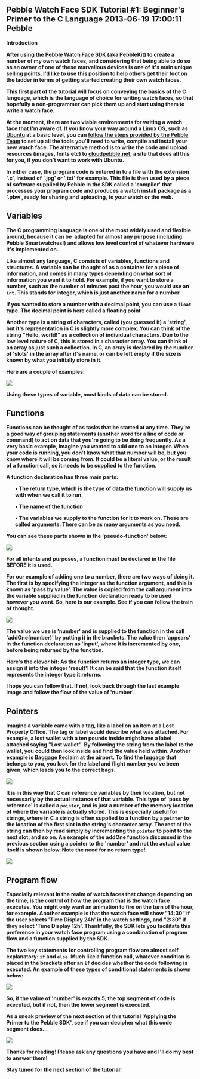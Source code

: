 Pebble Watch Face SDK Tutorial #1: Beginner's Primer to the C Language
2013-06-19 17:00:11
Pebble
---

<strong>Introduction

After using the <a title="PebbleKit" href="http://developer.getpebble.com/">Pebble Watch Face SDK (aka PebbleKit)</a> to create a number of my own watch faces, and considering that being able to do so as an owner of one of these marvellous devices is one of it's main unique selling points, I'd like to use this position to help others get their foot on the ladder in terms of getting started creating their own watch faces.

This first part of the tutorial will focus on conveying the basics of the C language, which is the language of choice for writing watch faces, so that hopefully a non-programmer can pick them up and start using them to write a watch face.

At the moment, there are two viable environments for writing a watch face that I'm aware of. If you know your way around a Linux OS, such as <a title="Ubuntu" href="http://www.ubuntu.com/">Ubuntu</a> at a basic level, you can <a title="Pebble SDK Install Steps" href="http://developer.getpebble.com/1/01_GetStarted/01_Step_2">follow the steps provided by the Pebble Team</a> to set up all the tools you'll need to write, compile and install your new watch face. The alternative method is to write the code and upload resources (images, fonts etc) to <a title="cloudpebble" href="https://cloudpebble.net">cloudpebble.net</a>, a site that does all this for you, if you don't want to work with Ubuntu.

In either case, the program code is entered in to a file with the extension '.c', instead of '.jpg' or '.txt' for example. This file is then used by a piece of software supplied by Pebble in the SDK called a 'compiler' that processes your program code and produces a watch install package as a '.pbw', ready for sharing and uploading, to your watch or the web.

## Variables

The C programming language is one of the most widely used and flexible around, because it can be  adapted for almost any purpose (including Pebble Smartwatches!) and allows low level control of whatever hardware it's implemented on.

Like almost any language, C consists of variables, functions and structures. A variable can be thought of as a container for a piece of information, and comes in many types depending on what sort of information you want it to hold. For example, if you want to store a number, such as the number of minutes past the hour, you would use an <code>int</code>. This stands for integer, which is just another name for a number.

If you wanted to store a number with a decimal point, you can use a <code>float</code> type. The decimal point is here called a floating point

Another type is a string of characters, called (you guessed it) a 'string', but it's representation in C is slightly more complex. You can think of the string "Hello, world!" as a collection of individual characters. Due to the low level nature of C, this is stored in a character array. You can think of an array as just such a collection. In C, an array is declared by the number of 'slots' in the array after it's name, or can be left empty if the size is known by what you initially store in it.

Here are a couple of examples:

<a href="http://ninedof.files.wordpress.com/2013/06/image-11.png">![](http://ninedof.files.wordpress.com/2013/06/image-11.png)</a>

Using these types of variable, most kinds of data can be stored.

## Functions

Functions can be thought of as tasks that be started at any time. They're a good way of grouping statements (another word for a line of code or command) to act on data that you're going to be doing frequently. As a very basic example, imagine you wanted to add one to an integer. When your code is running, you don't know what that number will be, but you know where it will be coming from. It could be a literal value, or the result of a function call, so it needs to be supplied to the function.

A function declaration has three main parts:
<ol>
• The return type, which is the type of data the function will supply us with when we call it to run.

• The name of the function

• The variables we supply to the function for it to work on. These are called arguments. There can be as many arguments as you need.

</ol>
You can see these parts shown in the 'pseudo-function' below:

<a href="http://ninedof.files.wordpress.com/2013/06/image-21.png">![](http://ninedof.files.wordpress.com/2013/06/image-21.png)</a>

For all intents and purposes, a function must be declared in the file BEFORE it is used.

For our example of adding one to a number, there are two ways of doing it. The first is by specifying the integer as the function argument, and this is known as 'pass by value'. The value is copied from the call argument into the variable supplied in the function declaration ready to be used however you want. So, here is our example. See if you can follow the train of thought.

<a href="http://ninedof.files.wordpress.com/2013/06/image-31.png">![](http://ninedof.files.wordpress.com/2013/06/image-31.png)</a>

The value we use is 'number' and is supplied to the function in the call 'addOne(number)' by putting it in the brackets. The value then 'appears' in the function declaration as 'input', where it is incremented by one, before being returned by the function.

Here's the clever bit: As the function returns an integer type, we can assign it into the integer 'result'! It can be said that the function itself represents the integer type it returns.

I hope you can follow that. If not, look back through the last example image and follow the flow of the value of 'number'.

## Pointers

Imagine a variable came with a tag, like a label on an item at a Lost Property Office. The tag or label would describe what was attached. For example, a lost wallet with a ten pounds inside might have a label attached saying "Lost wallet". By following the string from the label to the wallet, you could then look inside and find the value held within. Another example is Baggage Reclaim at the airport. To find the luggage that belongs to you, you look for the label and flight number you've been given, which leads you to the correct bags.

<a href="http://ninedof.files.wordpress.com/2013/06/image-3-51.png">![](http://ninedof.files.wordpress.com/2013/06/image-3-51.png)</a>

It is in this way that C can reference variables by their location, but not necessarily by the actual instance of that variable. This type of 'pass by reference' is called a <code>pointer</code>, and is just a number of the memory location of where the variable is actually stored. This is especially useful for strings, where in C a string is often supplied to a function by a <code>pointer</code> to the location of the first slot in the string's character array. The rest of the string can then by read simply by incrementing the <code>pointer</code> to point to the next slot, and so on. An example of the addOne function discussed in the previous section using a pointer to the 'number' and not the actual value itself is shown below. <strong>Note the need for no return type!

<a href="http://ninedof.files.wordpress.com/2013/06/image-43.png">![](http://ninedof.files.wordpress.com/2013/06/image-43.png?w=545)</a>

## Program flow

Especially relevant in the realm of watch faces that change depending on the time, is the control of how the program that is the watch face executes. You might only want an animation to fire on the turn of the hour, for example. Another example is that the watch face will show "14:30" if the user selects 'Time Display 24h' in the watch settings, and "2:30" if they select 'Time Display 12h'. Thankfully, the SDK lets you facilitate this preference in your watch face program using a combination of program flow and a function supplied by the SDK.

The two key statements for controlling program flow are almost self explanatory: <code>if</code> and <code>else</code>. Much like a function call, whatever condition is placed in the brackets after an <code>if</code> decides whether the code following is executed. An example of these types of conditional statements is shown below:<b>
</b>

<a href="http://ninedof.files.wordpress.com/2013/06/image-5.png">![](http://ninedof.files.wordpress.com/2013/06/image-5.png)</a>

So, if the value of 'number' is exactly 5, the top segment of code is executed, but if not, then the lower segment is executed.

As a sneak preview of the next section of this tutorial 'Applying the Primer to the Pebble SDK', see if you can decipher what this code segment does...

<a href="http://ninedof.files.wordpress.com/2013/06/image-6.png">![](http://ninedof.files.wordpress.com/2013/06/image-6.png?w=545)</a>

Thanks for reading! Please ask any questions you have and I'll do my best to answer them!

Stay tuned for the next section of the tutorial!

